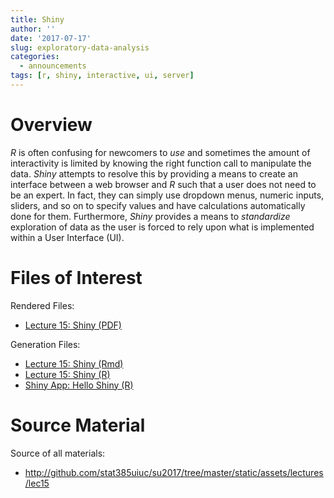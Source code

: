 ```yaml
---
title: Shiny
author: ''
date: '2017-07-17'
slug: exploratory-data-analysis
categories:
  - announcements
tags: [r, shiny, interactive, ui, server]
---
```


# Overview

*R* is often confusing for newcomers to *use* and sometimes the amount of
interactivity is limited by knowing the right function call to manipulate the
data. *Shiny* attempts to resolve this by providing a means to create an interface
between a web browser and *R* such that a user does not need to be an expert.
In fact, they can simply use dropdown menus, numeric inputs, sliders, and so on
to specify values and have calculations automatically done for them. Furthermore,
*Shiny* provides a means to *standardize* exploration of data as the user
is forced to rely upon what is implemented within a User Interface (UI).

# Files of Interest 

Rendered Files:

* [Lecture 15: Shiny (PDF)](/assets/lectures/lec15/lec15-shiny.pdf)

Generation Files:

* [Lecture 15: Shiny (Rmd)](/assets/lectures/lec15/lec15-shiny.Rmd)
* [Lecture 15: Shiny (R)](/assets/lectures/lec15/lec15-shiny.R)
* [Shiny App: Hello Shiny (R)](http://github.com/stat385uiuc/su2017/tree/master/static/assets/lectures/lec15/hello_shiny)

# Source Material

Source of all materials: 

* <http://github.com/stat385uiuc/su2017/tree/master/static/assets/lectures/lec15>